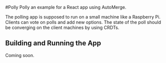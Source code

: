 #Polly
Polly an example for a React app using AutoMerge.

The polling app is supposed to run on a small machine like a Raspberry Pi.
Clients can vote on polls and add new options.
The state of the poll should be converging on the client machines by using CRDTs.


## Building and Running the App

Coming soon.
